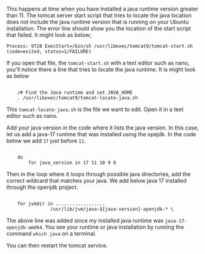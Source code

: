 This happens at time when you have installed a java runtime version greater than 11. The tomcat server start script that tries to locate the java location does not include the java runtime version that is running on your Ubuntu installation. The error line should show you the location of the start script that failed. It might look as below;

`Process: 9728 ExecStart=/bin/sh /usr/libexec/tomcat9/tomcat-start.sh  (code=exited, status=1/FAILURE)`

If you open that file, the `tomcat-start.sh` with a text editor such as nano, you'll notice there a line that tries to locate the java runtime. It is might look as below

<Code language="shell">
    /# Find the Java runtime and set JAVA_HOME
    . /usr/libexec/tomcat9/tomcat-locate-java.sh
</Code>

This `tomcat-locate-java.sh` is the file we want to edit. Open it in a text editor such as nano.

Add your java version in the code where it lists the java version. In this case, let us add a java-17 runtime that was installed using the opejdk. In the code below we add `17` just before `11`.

<Code language="shell">
    do
        for java_version in 17 11 10 9 8
</Code>

Then in the loop where it loops through possible java directories, add the correct wildcard that matches your java. We add below java 17 installed through the openjdk project.

<Code language="shell">
    for jvmdir in ..................
                /usr/lib/jvm/java-${java-version}-openjdk-* \
</Code>

The above line was added since my installed java runtime was `java-17-openjdk-amd64`. You see your runtime or java installation by running the command `which java` on a  terminal.

You can then restart the tomcat service.